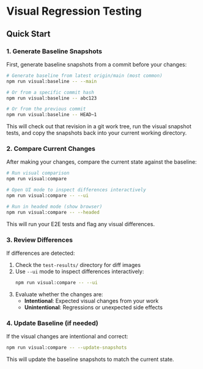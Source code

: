 # Visual Regression Testing

## Quick Start

### 1. Generate Baseline Snapshots

First, generate baseline snapshots from a commit before your changes:

```bash
# Generate baseline from latest origin/main (most common)
npm run visual:baseline -- --main

# Or from a specific commit hash
npm run visual:baseline -- abc123

# Or from the previous commit
npm run visual:baseline -- HEAD~1
```

This will check out that revision in a git work tree, run the visual snapshot tests, and copy the snapshots back into your current working directory.

### 2. Compare Current Changes

After making your changes, compare the current state against the baseline:

```bash
# Run visual comparison
npm run visual:compare

# Open UI mode to inspect differences interactively
npm run visual:compare -- --ui

# Run in headed mode (show browser)
npm run visual:compare -- --headed
```

This will run your E2E tests and flag any visual differences.

### 3. Review Differences

If differences are detected:

1. Check the `test-results/` directory for diff images
2. Use `--ui` mode to inspect differences interactively:
   ```bash
   npm run visual:compare -- --ui
   ```
3. Evaluate whether the changes are:
   - **Intentional**: Expected visual changes from your work
   - **Unintentional**: Regressions or unexpected side effects

### 4. Update Baseline (if needed)

If the visual changes are intentional and correct:

```bash
npm run visual:compare -- --update-snapshots
```

This will update the baseline snapshots to match the current state.
